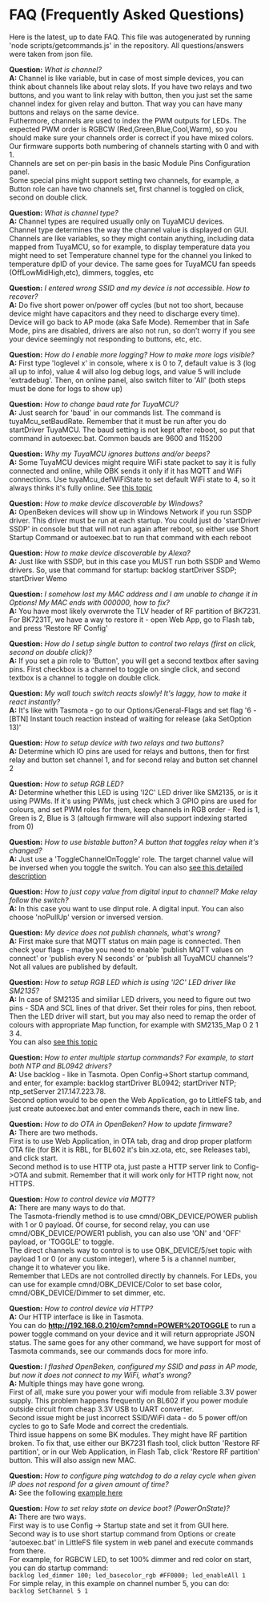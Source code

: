 # FAQ (Frequently Asked Questions)
Here is the latest, up to date FAQ.
This file was autogenerated by running 'node scripts/getcommands.js' in the repository.
All questions/answers were taken from json file.

**Question:** *What is channel?*<br>**A:** Channel is like variable, but in case of most simple devices, you can think about channels like about relay slots. If you have two relays and two buttons, and you want to link relay with button, then you just set the same channel index for given relay and button. That way you can have many buttons and relays on the same device.<br>Futhermore, channels are used to index the PWM outputs for LEDs. The expected PWM order is RGBCW (Red,Green,Blue,Cool,Warm), so you should make sure your channels order is correct if you have mixed colors.<br>Our firmware supports both numbering of channels starting with 0 and with 1.<br>Channels are set on per-pin basis in the basic Module Pins Configuration panel.<br> Some special pins might support setting two channels, for example, a Button role can have two channels set, first channel is toggled on click, second on double click.<br>


**Question:** *What is channel type?*<br>**A:** Channel types are required usually only on TuyaMCU devices.<br> Channel type determines the way the channel value is displayed on GUI. Channels are like variables, so they might contain anything, including data mapped from TuyaMCU, so for example, to display temperature data you might need to set Temperature channel type for the channel you linked to temperature dpID of your device. The same goes for TuyaMCU fan speeds (OffLowMidHigh,etc), dimmers, toggles, etc


**Question:** *I entered wrong SSID and my device is not accessible. How to recover?*<br>**A:** Do five short power on/power off cycles (but not too short, because device might have capacitors and they need to discharge every time). Device will go back to AP mode (aka Safe Mode). Remember that in Safe Mode, pins are disabled, drivers are also not run, so don't worry if you see your device seemingly not responding to buttons, etc, etc.


**Question:** *How do I enable more logging? How to make more logs visible?*<br>**A:** First type 'loglevel x' in console, where x is 0 to 7, default value is 3 (log all up to info), value 4 will also log debug logs, and value 5 will include 'extradebug'. Then, on online panel, also switch filter to 'All' (both steps must be done for logs to show up)


**Question:** *How to change baud rate for TuyaMCU?*<br>**A:** Just search for 'baud' in our commands list. The command is tuyaMcu_setBaudRate. Remember that it must be run after you do startDriver TuyaMCU. The baud setting is not kept after reboot, so put that command in autoexec.bat. Common bauds are 9600 and 115200


**Question:** *Why my TuyaMCU ignores buttons and/or beeps?*<br>**A:** Some TuyaMCU devices might require WiFi state packet to say it is fully connected and online, while OBK sends it only if it has MQTT and WiFi connections. Use tuyaMcu_defWiFiState to set default WiFi state to 4, so it always thinks it's fully online. See [this topic](https://www.elektroda.com/rtvforum/topic3963972.html)


**Question:** *How to make device discoverable by Windows?*<br>**A:** OpenBeken devices will show up in Windows Network if you run SSDP driver. This driver must be run at each startup. You could just do 'startDriver SSDP' in console but that will not run again after reboot, so either use Short Startup Command or autoexec.bat to run that command with each reboot


**Question:** *How to make device discoverable by Alexa?*<br>**A:** Just like with SSDP, but in this case you MUST run both SSDP and Wemo drivers. So, use that command for startup: backlog startDriver SSDP; startDriver Wemo


**Question:** *I somehow lost my MAC address and I am unable to change it in Options! My MAC ends with 000000, how to fix?*<br>**A:** You have most likely overwrote the TLV header of RF partition of BK7231. For BK7231T, we have a way to restore it - open Web App, go to Flash tab, and press 'Restore RF Config'


**Question:** *How do I setup single button to control two relays (first on click, second on double click)?*<br>**A:** If you set a pin role to 'Button', you will get a second textbox after saving pins. First checkbox is a channel to toggle on single click, and second textbox is a channel to toggle on double click.


**Question:** *My wall touch switch reacts slowly! It's laggy, how to make it react instantly?*<br>**A:** It's like with Tasmota - go to our Options/General-Flags and set flag '6 - [BTN] Instant touch reaction instead of waiting for release (aka SetOption 13)'


**Question:** *How to setup device with two relays and two buttons?*<br>**A:** Determine which IO pins are used for relays and buttons, then for first relay and button set channel 1, and for second relay and button set channel 2


**Question:** *How to setup RGB LED?*<br>**A:** Determine whether this LED is using 'I2C' LED driver like SM2135, or is it using PWMs. If it's using PWMs, just check which 3 GPIO pins are used for colours, and set PWM roles for them, keep channels in RGB order - Red is 1, Green is 2, Blue is 3 (altough firmware will also support indexing started from 0)


**Question:** *How to use bistable button? A button that toggles relay when it's changed?*<br>**A:** Just use a 'ToggleChannelOnToggle' role. The target channel value will be inversed when you toggle the switch. You can also [see this detailed description](https://www.elektroda.com/rtvforum/topic3895572.html)


**Question:** *How to just copy value from digital input to channel? Make relay follow the switch?*<br>**A:** In this case you want to use dInput role. A digital input. You can also choose 'noPullUp' version or inversed version.


**Question:** *My device does not publish channels, what's wrong?*<br>**A:** First make sure that MQTT status on main page is connected. Then check your flags - maybe you need to enable 'publish MQTT values on connect' or 'publish every N seconds' or 'publish all TuyaMCU channels'? Not all values are published by default.


**Question:** *How to setup RGB LED which is using 'I2C' LED driver like SM2135?*<br>**A:** In case of SM2135 and similiar LED drivers, you need to figure out two pins - SDA and SCL lines of that driver. Set their roles for pins, then reboot. Then the LED driver will start, but you may also need to remap the order of colours with appropriate Map function, for example with SM2135_Map 0 2 1 3 4.<br>You can also [see this topic](https://www.elektroda.com/rtvforum/topic3906898.html)


**Question:** *How to enter multiple startup commands? For example, to start both NTP and BL0942 drivers?*<br>**A:** Use backlog - like in Tasmota. Open Config->Short startup command, and enter, for example: backlog startDriver BL0942; startDriver NTP; ntp_setServer 217.147.223.78.<br> Second option would to be open the Web Application, go to LittleFS tab, and just create autoexec.bat and enter commands there, each in new line.


**Question:** *How to do OTA in OpenBeken? How to update firmware?*<br>**A:** There are two methods. <br>First is to use Web Application, in OTA tab, drag and drop proper platform OTA file (for BK it is RBL, for BL602 it's bin.xz.ota, etc, see Releases tab), and click start.<br>Second method is to use HTTP ota, just paste a HTTP server link to Config->OTA and submit. Remember that it will work only for HTTP right now, not HTTPS.


**Question:** *How to control device via MQTT?*<br>**A:** There are many ways to do that. <br>The Tasmota-friendly method is to use cmnd/OBK_DEVICE/POWER publish with 1 or 0 payload. Of course, for second relay, you can use cmnd/OBK_DEVICE/POWER1 publish, you can also use 'ON' and 'OFF' payload, or 'TOGGLE' to toggle. <br> The direct channels way to control is to use OBK_DEVICE/5/set topic with payload 1 or 0 (or any custom integer), where 5 is a channel number, change it to whatever you like.<br>Remember that LEDs are not controlled directly by channels. For LEDs, you can use for example cmnd/OBK_DEVICE/Color to set base color, cmnd/OBK_DEVICE/Dimmer to set dimmer, etc. 


**Question:** *How to control device via HTTP?*<br>**A:** Our HTTP interface is like in Tasmota. <br>You can do **http://192.168.0.210/cm?cmnd=POWER%20TOGGLE** to run a power toggle command on your device and it will return appropriate JSON status. The same goes for any other command, we have support for most of Tasmota commands, see our commands docs for more info.


**Question:** *I flashed OpenBeken, configured my SSID and pass in AP mode, but now it does not connect to my WiFi, what's wrong?*<br>**A:** Multiple things may have gone wrong. <br>First of all, make sure you power your wifi module from reliable 3.3V power supply. This problem happens frequently on BL602 if you power module outside circuit from cheap 3.3V USB to UART converter.<br>Second issue might be just incorrect SSID/WiFi data - do 5 power off/on cycles to go to Safe Mode and correct the credentials.<br>Third issue happens on some BK modules. They might have RF partition broken. To fix that, use either our BK7231 flash tool, click button 'Restore RF partition', or in our Web Application, in Flash Tab, click 'Restore RF partition' button. This will also assign new MAC.


**Question:** *How to configure ping watchdog to do a relay cycle when given IP does not respond for a given amount of time?*<br>**A:** See the following [example here](https://www.elektroda.com/rtvforum/viewtopic.php?p=20368812#20368812)


**Question:** *How to set relay state on device boot? (PowerOnState)?*<br>**A:** There are two ways. <br> First way is to use Config -> Startup state and set it from GUI here. <br> Second way is to use short startup command from Options or create 'autoexec.bat' in LittleFS file system in web panel and execute commands from there.<br>For example, for RGBCW LED, to set 100% dimmer and red color on start, you can do startup command:<br> ```backlog led_dimmer 100; led_basecolor_rgb #FF0000; led_enableAll 1```<br>For simple relay, in this example on channel number 5, you can do:<br>```backlog SetChannel 5 1```<br>


